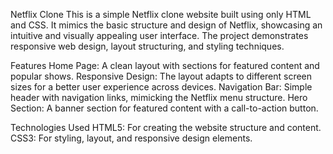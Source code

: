 Netflix Clone
This is a simple Netflix clone website built using only HTML and CSS. It mimics the basic structure and design of Netflix, showcasing an intuitive and visually appealing user interface. The project demonstrates responsive web design, layout structuring, and styling techniques.

Features
Home Page: A clean layout with sections for featured content and popular shows.
Responsive Design: The layout adapts to different screen sizes for a better user experience across devices.
Navigation Bar: Simple header with navigation links, mimicking the Netflix menu structure.
Hero Section: A banner section for featured content with a call-to-action button.

Technologies Used
HTML5: For creating the website structure and content.
CSS3: For styling, layout, and responsive design elements.
